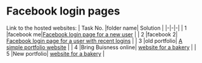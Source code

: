 # Facebook login pages
Link to the hosted websites:
| Task No. |folder name| Solution |
|-|-|-|
| 1 |facebook me|[Facebook login page for a new user](https://akshay-s-nair.github.io/web_projects/facebook%20me) |
| 2 |facebook 2| [Facebook login page for a user with recent logins](https://akshay-s-nair.github.io/web_projects/facebook%202) |
| 3 |old portfolio| [A simple portfolio website](https://akshay-s-nair.github.io/web_projects/my%20portfolio) |
| 4 |Bring Buisness online| [website for a bakery](https://akshay-s-nair.github.io/web_projects/bring%20buisness%20online-%20a%20Bakery) |
| 5 |New portfolio| [website for a bakery](https://akshay-s-nair.github.io/web_projects/New%20portfolio) |
